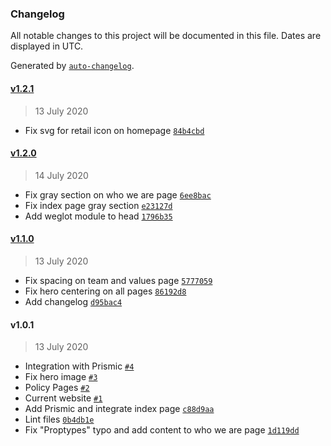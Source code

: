### Changelog

All notable changes to this project will be documented in this file. Dates are displayed in UTC.

Generated by [`auto-changelog`](https://github.com/CookPete/auto-changelog).

#### [v1.2.1](https://gitlab.com/KNJO/meliorism-website/compare/v1.2.0...v1.2.1)

> 13 July 2020

- Fix svg for retail icon on homepage [`84b4cbd`](https://gitlab.com/KNJO/meliorism-website/commit/84b4cbd3effb7ebe51393f0bba48df9e028c8b2b)

#### [v1.2.0](https://gitlab.com/KNJO/meliorism-website/compare/v1.1.0...v1.2.0)

> 14 July 2020

- Fix gray section on who we are page [`6ee8bac`](https://gitlab.com/KNJO/meliorism-website/commit/6ee8bac32bc4d6a224cad0494319afb401a9e42b)
- Fix index page gray section [`e23127d`](https://gitlab.com/KNJO/meliorism-website/commit/e23127d4ed012ecff33059a0cad445d41d878460)
- Add weglot module to head [`1796b35`](https://gitlab.com/KNJO/meliorism-website/commit/1796b35441be7a2177ebdb7ab0e7d8e11120b0e4)

#### [v1.1.0](https://gitlab.com/KNJO/meliorism-website/compare/v1.0.1...v1.1.0)

> 13 July 2020

- Fix spacing on team and values page [`5777059`](https://gitlab.com/KNJO/meliorism-website/commit/577705992e18ad632ff2f6be9e0cfc94b5404642)
- Fix hero centering on all pages [`86192d8`](https://gitlab.com/KNJO/meliorism-website/commit/86192d8d8029ef2ccef0632079a107db0d289580)
- Add changelog [`d95bac4`](https://gitlab.com/KNJO/meliorism-website/commit/d95bac42dd5c41d51f99e59c477ec3a82248ca3e)

#### v1.0.1

> 13 July 2020

- Integration with Prismic [`#4`](https://gitlab.com/KNJO/meliorism-website/merge_requests/4)
- Fix hero image [`#3`](https://gitlab.com/KNJO/meliorism-website/merge_requests/3)
- Policy Pages [`#2`](https://gitlab.com/KNJO/meliorism-website/merge_requests/2)
- Current website [`#1`](https://gitlab.com/KNJO/meliorism-website/merge_requests/1)
- Add Prismic and integrate index page [`c88d9aa`](https://gitlab.com/KNJO/meliorism-website/commit/c88d9aad70405850d7bada36dfabc82739da6a70)
- Lint files [`0b4db1e`](https://gitlab.com/KNJO/meliorism-website/commit/0b4db1ecf7a28409f60dea24275e194a4451504e)
- Fix "Proptypes" typo and add content to who we are page [`1d119dd`](https://gitlab.com/KNJO/meliorism-website/commit/1d119ddde329086500e07039a895d9a681b89f83)
